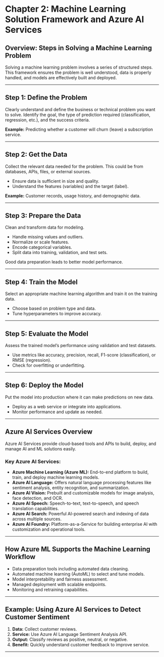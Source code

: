 # Chapter 2: Machine Learning Solution Framework and Azure AI Services

## Overview: Steps in Solving a Machine Learning Problem

Solving a machine learning problem involves a series of structured steps. This framework ensures the problem is well understood, data is properly handled, and models are effectively built and deployed.

---

## Step 1: Define the Problem

Clearly understand and define the business or technical problem you want to solve. Identify the goal, the type of prediction required (classification, regression, etc.), and the success criteria.

**Example:** Predicting whether a customer will churn (leave) a subscription service.

---

## Step 2: Get the Data

Collect the relevant data needed for the problem. This could be from databases, APIs, files, or external sources.

- Ensure data is sufficient in size and quality.
- Understand the features (variables) and the target (label).

**Example:** Customer records, usage history, and demographic data.

---

## Step 3: Prepare the Data

Clean and transform data for modeling.

- Handle missing values and outliers.
- Normalize or scale features.
- Encode categorical variables.
- Split data into training, validation, and test sets.

Good data preparation leads to better model performance.

---

## Step 4: Train the Model

Select an appropriate machine learning algorithm and train it on the training data.

- Choose based on problem type and data.
- Tune hyperparameters to improve accuracy.

---

## Step 5: Evaluate the Model

Assess the trained model’s performance using validation and test datasets.

- Use metrics like accuracy, precision, recall, F1-score (classification), or RMSE (regression).
- Check for overfitting or underfitting.

---

## Step 6: Deploy the Model

Put the model into production where it can make predictions on new data.

- Deploy as a web service or integrate into applications.
- Monitor performance and update as needed.

---

## Azure AI Services Overview

Azure AI Services provide cloud-based tools and APIs to build, deploy, and manage AI and ML solutions easily.

### Key Azure AI Services:

- **Azure Machine Learning (Azure ML):** End-to-end platform to build, train, and deploy machine learning models.
- **Azure AI Language:** Offers natural language processing features like sentiment analysis, entity recognition, and summarization.
- **Azure AI Vision:** Prebuilt and customizable models for image analysis, face detection, and OCR.
- **Azure AI Speech:** Speech-to-text, text-to-speech, and speech translation capabilities.
- **Azure AI Search:** Powerful AI-powered search and indexing of data across multiple sources.
- **Azure AI Foundry:** Platform-as-a-Service for building enterprise AI with customization and operational tools.

---

## How Azure ML Supports the Machine Learning Workflow

- Data preparation tools including automated data cleaning.
- Automated machine learning (AutoML) to select and tune models.
- Model interpretability and fairness assessment.
- Managed deployment with scalable endpoints.
- Monitoring and retraining capabilities.

---

## Example: Using Azure AI Services to Detect Customer Sentiment

1. **Data:** Collect customer reviews.
2. **Service:** Use Azure AI Language Sentiment Analysis API.
3. **Output:** Classify reviews as positive, neutral, or negative.
4. **Benefit:** Quickly understand customer feedback to improve service.

---
